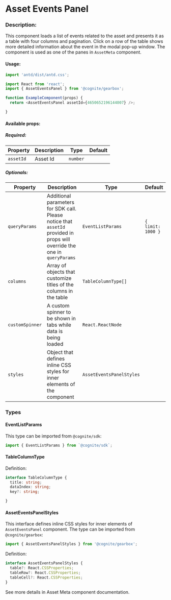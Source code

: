 # Asset Events Panel

<!-- STORY -->

### Description:

This component loads a list of events related to the asset and presents it as a table with four columns and pagination.
Click on a row of the table shows more detailed information about the event in the modal pop-up window.
The component is used as one of the panes in `AssetMeta` component.

#### Usage:

```typescript jsx
import 'antd/dist/antd.css';

import React from 'react';
import { AssetEventsPanel } from '@cognite/gearbox';

function ExampleComponent(props) {
  return <AssetEventsPanel assetId={4650652196144007} />;

}
```

#### Available props:

##### Required:

| Property  | Description | Type     | Default |
| --------- | ----------- | -------- | ------- |
| `assetId` | Asset Id    | `number` |         |

##### Optionals:

| Property              | Description                                                                | Type                                          | Default     |
| --------------------- | -------------------------------------------------------------------------- | --------------------------------------------- | ----------- |
| `queryParams`         | Additional parameters for SDK call. Please notice that `assetId` provided in props will override the one in `queryParams`| `EventListParams` | `{ limit: 1000 }` |
| `columns`             | Array of objects that customize titles of the columns in the table         | `TableColumnType[]`                           |             |
| `customSpinner`       | A custom spinner to be shown in tabs while data is being loaded            | `React.ReactNode`                             |             |
| `styles`              | Object that defines inline CSS styles for inner elements of the component  | `AssetEventsPanelStyles`                      |             |


### Types

#### EventListParams

This type can be imported from `@cognite/sdk`:

```typescript
import { EventListParams } from `@cognite/sdk`;
```

#### TableColumnType

Definition:

```typescript
interface TableColumnType {
  title: string;
  dataIndex: string;
  key?: string;

}
```

#### AssetEventsPanelStyles

This interface defines inline CSS styles for inner elements of `AssetEventsPanel` component.
The type can be imported from `@cognite/gearbox`:

```typescript
import { AssetEventsPanelStyles } from '@cognite/gearbox';
```

Definition:

```typescript
interface AssetEventsPanelStyles {
  table?: React.CSSProperties;
  tableRow?: React.CSSProperties;
  tableCell?: React.CSSProperties;
}
```
See more details in Asset Meta component documentation.
